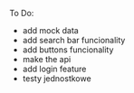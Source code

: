 To Do:
- add mock data
- add search bar funcionality
- add buttons funcionality
- make the api
- add login feature
- testy jednostkowe
